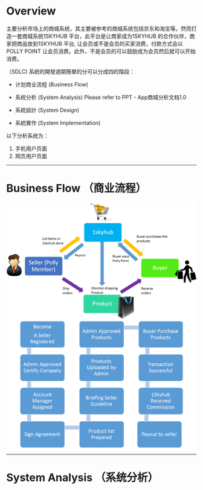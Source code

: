# Overview

主要分析市场上的商城系统，其主要被参考的商城系统包括京东和淘宝等。然而打造一套商城系统1SKYHUB 平台，此平台是让商家成为1SKYHUB 的合作伙伴，商家把商品放到1SKYHUB 平台, 让会员或不是会员的买家消费，付款方式会以POLLY POINT 让会员消费。此外，不是会员的可以鼓励成为会员然后就可以开始消费。

（SDLC\) 系統的開發週期簡單的分可以分成四的階段：

* 计划商业流程 \(Business Flow\)

* 系统分析 \(System Analysis\) Please refer to PPT - App商城分析文档1.0

* 系統設計 \(System Design\)

* 系統實作 \(System Implementation\)

以下分析系统为：

1. 手机用户页面
2. 网页用户页面

---

# Business Flow （商业流程）

![](/assets/Overview.png)![](/assets/BusinessFlow.png)

---

# System Analysis （系统分析）



